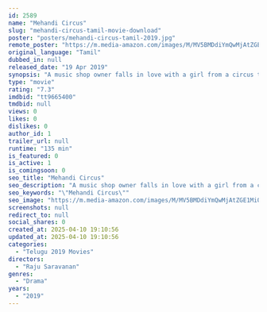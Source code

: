 ```yaml
---
id: 2589
name: "Mehandi Circus"
slug: "mehandi-circus-tamil-movie-download"
poster: "posters/mehandi-circus-tamil-2019.jpg"
remote_poster: "https://m.media-amazon.com/images/M/MV5BMDdiYmQwMjAtZGE1Mi00YjA4LWI1ZDAtNzFkNGQxODU5OGM0XkEyXkFqcGdeQXVyMTMxODk2OTU@._V1_SX300.jpg"
original_language: "Tamil"
dubbed_in: null
released_date: "19 Apr 2019"
synopsis: "A music shop owner falls in love with a girl from a circus troupe that has come to his village. But caste and class stand in the way."
type: "movie"
rating: "7.3"
imdbid: "tt9665400"
tmdbid: null
views: 0
likes: 0
dislikes: 0
author_id: 1
trailer_url: null
runtime: "135 min"
is_featured: 0
is_active: 1
is_comingsoon: 0
seo_title: "Mehandi Circus"
seo_description: "A music shop owner falls in love with a girl from a circus troupe that has come to his village. But caste and class stand in the way."
seo_keywords: "\"Mehandi Circus\""
seo_image: "https://m.media-amazon.com/images/M/MV5BMDdiYmQwMjAtZGE1Mi00YjA4LWI1ZDAtNzFkNGQxODU5OGM0XkEyXkFqcGdeQXVyMTMxODk2OTU@._V1_SX300.jpg"
screenshots: null
redirect_to: null
social_shares: 0
created_at: 2025-04-10 19:10:56
updated_at: 2025-04-10 19:10:56
categories:
  - "Telugu 2019 Movies"
directors:
  - "Raju Saravanan"
genres:
  - "Drama"
years:
  - "2019"
---
```

